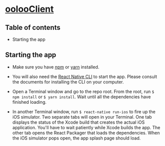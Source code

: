 # [oolooClient](https://github.com/DoubleTap-Consulting/oolooClient)


## Table of contents

- Starting the app


## Starting the app

- Make sure you have [npm](https://www.npmjs.com) or [yarn](https://yarnpkg.com/lang/en/) installed.

- You will also need the [React Native CLI](https://facebook.github.io/react-native/docs/getting-started.html) to start the app. Please consult the documents for installing the CLI on your computer.

- Open a Terminal window and go to the repo root. From the root, run `$ npm install` or `$ yarn install`. Wait until all the dependencies have finished loading.

- In another Terminal window, run `$ react-native run-ios` to fire up the iOS simulator. Two separate tabs will open in your Terminal. One tab displays the status of the Xcode build that creates the actual iOS application. You'll have to wait patiently while Xcode builds the app. The other tab opens the React Packager that loads the dependencies. When the iOS simulator pops open, the app splash page should load.
